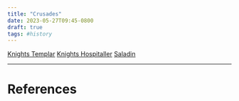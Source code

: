 ```yaml
---
title: "Crusades"
date: 2023-05-27T09:45-0800
draft: true
tags: #history
---
```


[Knights Templar](../knights-templar/)
[Knights Hospitaller](../knights-hospitaller/)
[Saladin](../saladin/)

---
# References
